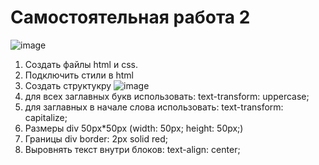 # Самостоятельная работа 2
![image](https://user-images.githubusercontent.com/113675674/193542108-5f611ae3-f70d-48ce-836b-67623dc4db8e.png)


1. Создать файлы html и css.
2. Подключить стили в html
3. Создать структукру
![image](https://user-images.githubusercontent.com/113675674/193542053-81184db7-c1c6-4f4e-a7ec-562eead3a971.png)
4. для всех заглавных букв использовать: text-transform: uppercase;
5. для заглавных в начале слова использовать: text-transform: capitalize;
6. Размеры div 50px*50px (width: 50px; height: 50px;) 
7. Границы div border: 2px solid red;
8. Выровнять текст внутри блоков: text-align: center;
